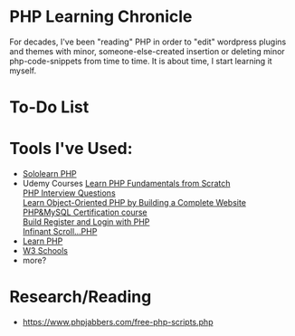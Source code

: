 # PHP Learning Chronicle<br>
For decades, I've been "reading" PHP in order to "edit" wordpress plugins and themes with minor, someone-else-created insertion or deleting minor php-code-snippets from time to time. It is about time, I start learning it myself. 
<br>

# To-Do List

# Tools I've Used: 
* [Sololearn PHP](https://www.sololearn.com/learning/1059)
* Udemy Courses
      [Learn PHP Fundamentals from Scratch](https://www.udemy.com/share/101GcSAkMSdF5RRH4=/)<br>
      [PHP Interview Questions](https://www.udemy.com/share/103S2iAkMSdF5RRH4=/)<br>
      [Learn Object-Oriented PHP by Building a Complete Website](https://www.udemy.com/share/101zWeAkMSdF5RRH4=/)<br>
      [PHP&MySQL Certification course](https://www.udemy.com/share/101OW5AkMSdF5RRH4=/) <br>
      [Build Register and Login with PHP](https://www.udemy.com/share/101vWgAkMSdF5RRH4=/)<br>
      [Infinant Scroll...PHP](https://www.udemy.com/share/101LnsAkMSdF5RRH4=/)<br>
* [Learn PHP](https://www.learn-php.org/)<br>
* [W3 Schools](https://www.w3schools.com/php/default.asp)<br>
* more? <br>

# Research/Reading 
* https://www.phpjabbers.com/free-php-scripts.php 
